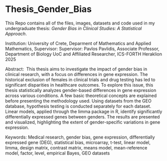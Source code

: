 # Thesis_Gender_Bias

This Repo contains all of the files, images, datasets and code used in my undergraduate thesis: _Gender Bias in Clinical Studies: A Statistical Approach_.

Institution: University of Crete, Deparment of Mathematics and Applied Mathematics,
Supervisor: Supervisor: Pavlos Pavlidis, Associate Professor, Department of Biology UoC and Affiliated Researcher, ICS-FORTH
Heraklion 2025


Abstract: 
​
This thesis aims to investigate the impact of gender bias in clinical research, with a
focus on differences in gene expression. The historical exclusion of females in clinical
trials and drug testing has led to significant disparities in healthcare outcomes. To explore
this issue, this thesis statistically analyzes gender-based differences in gene expression
across various conditions. A few basic theoretical concepts are explained before presenting
the methodology used. Using datasets from the GEO database, hypothesis testing is
conducted separately for each dataset. Linear models, applied through the limma package
in R, identify significantly differentially expressed genes between genders. The results are
presented and visualized, highlighting the extent of gender-specific variations in gene
expression.

Keywords: Medical research, gender bias, gene expression, differentially expressed gene
(DEG), statistical bias, microarray, t-test, linear model, limma, design matrix, contrast
matrix, means model, mean-reference model, factor, level, empirical Bayes, GEO datasets
